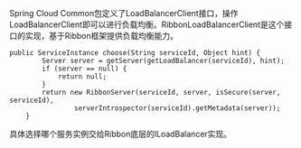 Spring Cloud Common包定义了LoadBalancerClient接口，操作LoadBalancerClient即可以进行负载均衡。RibbonLoadBalancerClient是这个接口的实现，基于Ribbon框架提供负载均衡能力。

~~~
public ServiceInstance choose(String serviceId, Object hint) {
		Server server = getServer(getLoadBalancer(serviceId), hint);
		if (server == null) {
			return null;
		}
		return new RibbonServer(serviceId, server, isSecure(server, serviceId),
				serverIntrospector(serviceId).getMetadata(server));
	}
~~~

具体选择哪个服务实例交给Ribbon底层的ILoadBalancer实现。

